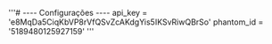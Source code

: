 '''# ---- Configurações ----
api_key = 'e8MqDa5CiqKbVP8rVfQSvZcAKdgYis5IKSvRiwQBrSo'
phantom_id = '5189480125927159'
'''